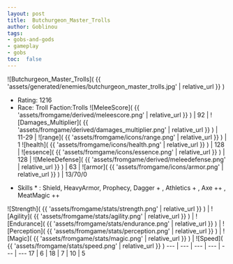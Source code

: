 ```yaml
---
layout: post
title:  Butchurgeon_Master_Trolls
author: Goblinou
tags:
- gobs-and-gods
- gameplay
- gobs
toc:  false
---
```


![Butchurgeon_Master_Trolls]( {{ 'assets/generated/enemies/butchurgeon_master_trolls.jpg' | relative_url }} )
- Rating: 1216
- Race: Troll  Faction:Trolls
![MeleeScore]( {{ 'assets/fromgame/derived/meleescore.png' | relative_url }} ) | 92 | ![Damages_Multiplier]( {{ 'assets/fromgame/derived/damages_multiplier.png' | relative_url }} ) | 11-29 | ![range]( {{ 'assets/fromgame/icons/range.png' | relative_url }} ) | 1
![health]( {{ 'assets/fromgame/icons/health.png' | relative_url }} ) | 128 | ![essence]( {{ 'assets/fromgame/icons/essence.png' | relative_url }} ) | 128 | ![MeleeDefense]( {{ 'assets/fromgame/derived/meleedefense.png' | relative_url }} ) | 63 | ![armor]( {{ 'assets/fromgame/icons/armor.png' | relative_url }} ) | 13/70/0
* Skills * : Shield, HeavyArmor, Prophecy, Dagger + , Athletics + , Axe ++ , MeatMagic ++ 

![Strength]( {{ 'assets/fromgame/stats/strength.png' | relative_url }} ) | ![Agility]( {{ 'assets/fromgame/stats/agility.png' | relative_url }} ) | ![Endurance]( {{ 'assets/fromgame/stats/endurance.png' | relative_url }} ) | ![Perception]( {{ 'assets/fromgame/stats/perception.png' | relative_url }} ) | ![Magic]( {{ 'assets/fromgame/stats/magic.png' | relative_url }} ) | ![Speed]( {{ 'assets/fromgame/stats/speed.png' | relative_url }} )
--- | --- | --- | --- | --- | ---
17 | 6 | 18 | 7 | 10 | 5
